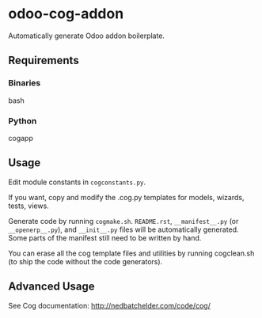 # odoo-cog-addon

Automatically generate Odoo addon boilerplate.

## Requirements

### Binaries

bash

### Python

cogapp

## Usage

Edit module constants in `cogconstants.py`.

If you want, copy and modify the .cog.py templates for models, wizards, tests, views.

Generate code by running `cogmake.sh`. `README.rst`, `__manifest__.py` (or `__openerp__.py`), and `__init__.py` files will be automatically generated. Some parts of the manifest still need to be written by hand.

You can erase all the cog template files and utilities by running cogclean.sh (to ship the code without the code generators).

## Advanced Usage

See Cog documentation: http://nedbatchelder.com/code/cog/
